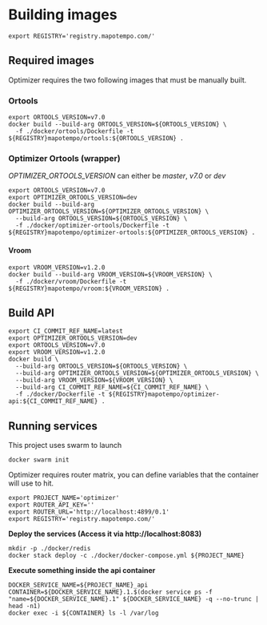 # Building images

```
export REGISTRY='registry.mapotempo.com/'
```

## Required images
Optimizer requires the two following images that must be manually built.

### Ortools

```
export ORTOOLS_VERSION=v7.0
docker build --build-arg ORTOOLS_VERSION=${ORTOOLS_VERSION} \
  -f ./docker/ortools/Dockerfile -t ${REGISTRY}mapotempo/ortools:${ORTOOLS_VERSION} .
```

### Optimizer Ortools (wrapper)
*OPTIMIZER_ORTOOLS_VERSION* can either be *master*, *v7.0* or *dev*

```
export ORTOOLS_VERSION=v7.0
export OPTIMIZER_ORTOOLS_VERSION=dev
docker build --build-arg OPTIMIZER_ORTOOLS_VERSION=${OPTIMIZER_ORTOOLS_VERSION} \
  --build-arg ORTOOLS_VERSION=${ORTOOLS_VERSION} \
  -f ./docker/optimizer-ortools/Dockerfile -t ${REGISTRY}mapotempo/optimizer-ortools:${OPTIMIZER_ORTOOLS_VERSION} .
```

#### Vroom
```
export VROOM_VERSION=v1.2.0
docker build --build-arg VROOM_VERSION=${VROOM_VERSION} \
  -f ./docker/vroom/Dockerfile -t ${REGISTRY}mapotempo/vroom:${VROOM_VERSION} .
```

## Build API

```
export CI_COMMIT_REF_NAME=latest
export OPTIMIZER_ORTOOLS_VERSION=dev
export ORTOOLS_VERSION=v7.0
export VROOM_VERSION=v1.2.0
docker build \
  --build-arg ORTOOLS_VERSION=${ORTOOLS_VERSION} \
  --build-arg OPTIMIZER_ORTOOLS_VERSION=${OPTIMIZER_ORTOOLS_VERSION} \
  --build-arg VROOM_VERSION=${VROOM_VERSION} \
  --build-arg CI_COMMIT_REF_NAME=${CI_COMMIT_REF_NAME} \
  -f ./docker/Dockerfile -t ${REGISTRY}mapotempo/optimizer-api:${CI_COMMIT_REF_NAME} .
```

## Running services
This project uses swarm to launch

```
docker swarm init
```

Optimizer requires router matrix, you can define variables that the container will use to hit.

```
export PROJECT_NAME='optimizer'
export ROUTER_API_KEY=''
export ROUTER_URL='http://localhost:4899/0.1'
export REGISTRY='registry.mapotempo.com/'
```

**Deploy the services (Access it via http://localhost:8083)**

```
mkdir -p ./docker/redis
docker stack deploy -c ./docker/docker-compose.yml ${PROJECT_NAME}
```

**Execute something inside the api container**

```
DOCKER_SERVICE_NAME=${PROJECT_NAME}_api
CONTAINER=${DOCKER_SERVICE_NAME}.1.$(docker service ps -f "name=${DOCKER_SERVICE_NAME}.1" ${DOCKER_SERVICE_NAME} -q --no-trunc | head -n1)
docker exec -i ${CONTAINER} ls -l /var/log
```